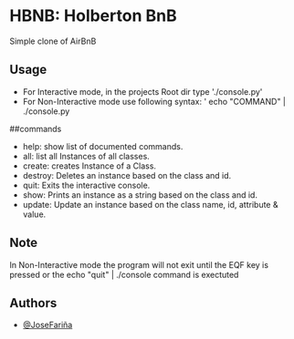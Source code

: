 
# HBNB: Holberton BnB
Simple clone of AirBnB


## Usage
- For Interactive mode, in the projects Root dir type './console.py'
- For Non-Interactive mode use following syntax: ' echo "COMMAND" | ./console.py

##commands
- help: show list of documented commands.
- all: list all Instances of all classes.
- create: creates Instance of a Class.
- destroy: Deletes an instance based on the class and id.
- quit: Exits the interactive console.
- show: Prints an instance as a string based on the class and id.
- update:  Update an instance based on the class name, id, attribute & value.

## Note
In Non-Interactive mode the program will not exit until the EQF key is pressed or the echo "quit" | ./console command is exectuted


## Authors

- [@JoseFariña](https://www.github.com/Fariviriski)


